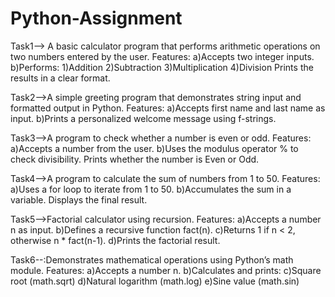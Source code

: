 # Python-Assignment
Task1--> A basic calculator program that performs arithmetic operations on two numbers entered by the user. 
Features: 
a)Accepts two integer inputs. 
b)Performs: 1)Addition 2)Subtraction 3)Multiplication 4)Division Prints the results in a clear format.

Task2-->A simple greeting program that demonstrates string input and formatted output in Python. 
Features: 
a)Accepts first name and last name as input. 
b)Prints a personalized welcome message using f-strings.

Task3-->A program to check whether a number is even or odd. 
Features: 
a)Accepts a number from the user.
b)Uses the modulus operator % to check divisibility. 
Prints whether the number is Even or Odd.

Task4-->A program to calculate the sum of numbers from 1 to 50. 
Features: 
a)Uses a for loop to iterate from 1 to 50.
b)Accumulates the sum in a variable. 
Displays the final result.

Task5-->Factorial calculator using recursion. 
Features: 
a)Accepts a number n as input. 
b)Defines a recursive function fact(n). 
c)Returns 1 if n < 2, otherwise n * fact(n-1). 
d)Prints the factorial result.

Task6--:Demonstrates mathematical operations using Python’s math module. Features: 
a)Accepts a number n. 
b)Calculates and prints: 
c)Square root (math.sqrt) 
d)Natural logarithm (math.log) 
e)Sine value (math.sin)
